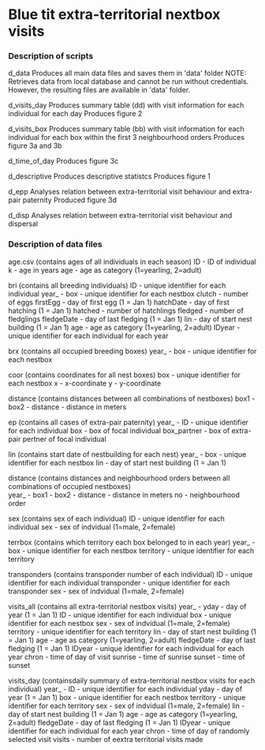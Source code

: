
# Blue tit extra-territorial nextbox visits


### Description of scripts
d_data
  Produces all main data files and saves them in 'data' folder
  NOTE: Retrieves data from local database and cannot be run without credentials. However, the resulting files are available in 'data' folder.
  
d_visits_day
  Produces summary table (dd) with visit information for each individual for each day
  Produces figure 2
  
d_visits_box
  Produces summary table (bb) with visit information for each individual for each box within the first 3 neighbourhood orders
  Produces figure 3a and 3b
  
d_time_of_day
  Produces figure 3c
  
d_descriptive
  Produces descriptive statistcs
  Produces figure 1

d_epp
  Analyses relation between extra-territorial visit behaviour and extra-pair paternity
  Produced figure 3d
  
d_disp
  Analyses relation between extra-territorial visit behaviour and dispersal


### Description of data files

age.csv (contains ages of all individuals in each season)
  ID  - ID of individual
  k   - age in years
  age - age as category (1=yearling, 2=adult)
  
  
bri (contains all breeding individuals)
  ID          - unique identifier for each individual
  year_       -
  box         - unique identifier for each nestbox
  clutch      - number of eggs
  firstEgg    - day of first egg (1 = Jan 1)
  hatchDate   - day of first hatching (1 = Jan 1)
  hatched     - number of hatchlings
  fledged     - number of fledglings
  fledgeDate  - day of last fledging (1 = Jan 1)
  lin         - day of start nest building  (1 = Jan 1)
  age         - age as category (1=yearling, 2=adult)
  IDyear      - unique identifier for each individual for each year


brx (contains all occupied breeding boxes)
  year_ -
  box   - unique identifier for each nestbox


coor (contains coordinates for all nest boxes)
  box - unique identifier for each nestbox
  x   - x-coordinate
  y   - y-coordinate


distance (contains distances between all combinations of nestboxes)
  box1      -
  box2      -
  distance  - distance in meters


ep (contains all cases of extra-pair paternity)
  year_       - 
  ID          - unique identifier for each individual
  box         - box of focal individual
  box_partner - box of extra-pair pertner of focal individual


lin (contains start date of nestbuilding for each nest)
  year_ - 
  box   - unique identifier for each nestbox
  lin   - day of start nest building  (1 = Jan 1)
  
  
distance (contains distances and neighbourhood orders between all combinations of occupied nestboxes)  
  year_	    -
  box1	    -
  box2	    -
  distance  - distance in meters
  no        - neighbourhood order


sex (contains sex of each individual)
  ID  - unique identifier for each individual
  sex - sex of indvidual (1=male, 2=female)


terrbox (contains which territory each box belonged to in each year)
  year_     -
  box       - unique identifier for each nestbox
  territory - unique identifier for each territory


transponders (contains transponder number of each individual)
  ID          - unique identifier for each individual
  transponder - unique identifier for each transponder
  sex         - sex of indvidual (1=male, 2=female)


visits_all (contains all extra-territorial nestbox visits)
  year_       -
  yday        - day of year (1 = Jan 1)
  ID          - unique identifier for each individual
  box         - unique identifier for each nestbox
  sex         - sex of indvidual (1=male, 2=female)
  territory   - unique identifier for each territory
  lin         - day of start nest building  (1 = Jan 1)
  age         - age as category (1=yearling, 2=adult)
  fledgeDate  - day of last fledging (1 = Jan 1)
  IDyear      - unique identifier for each individual for each year
  chron       - time of day of visit
  sunrise     - time of sunrise
  sunset      - time of sunset


visits_day (containsdaily summary of extra-territorial nestbox visits for each individual)
  year_       - 
  ID          - unique identifier for each individual
  yday        - day of year (1 = Jan 1)
  box         - unique identifier for each nestbox
  territory   - unique identifier for each territory
  sex         - sex of indvidual (1=male, 2=female)
  lin         - day of start nest building  (1 = Jan 1)
  age         - age as category (1=yearling, 2=adult)
  fledgeDate  - day of last fledging (1 = Jan 1)
  IDyear      - unique identifier for each individual for each year
  chron       - time of day of randomly selected visit
  visits      - number of eextra territorial visits made








